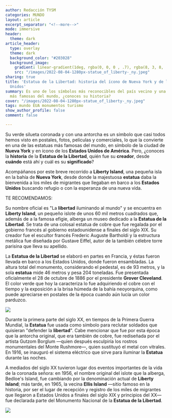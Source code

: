 ```yaml
---
author: Redacción TYSM
categories: MUNDO
layout: article
excerpt_separator: "<!--more-->"
mode: immersive
header:
  theme: dark
article_header:
  type: overlay
  theme: dark
  background_color: "#203028"
  background_image:
    gradient: linear-gradient(1deg, rgba(0, 0, 0 , .7), rgba(8, 3, 8, .9))
    src: "/images/2022-08-04-1280px-statue_of_liberty-_ny.jpeg"
sharing: true
title: 'Estatua de la Libertad: historia del ícono de Nueva York y de los Estados
  Unidos'
summary: Es uno de los símbolos más reconocibles del país vecino y una de las estatuas
  más famosas del mundo, ¿conoces su historia?
cover: "/images/2022-08-04-1280px-statue_of_liberty-_ny.jpeg"
tags: mundo EUA monumentos turismo
show_author_profile: false
comment: false

---
```

Su verde silueta coronada y con una antorcha es un símbolo que casi todos hemos visto en postales, fotos, películas y comerciales, lo que la convierte en una de las estatuas más famosas del mundo, en símbolo de la ciudad de **Nueva York** y en ícono de los **Estados Unidos de América**. Pero, ¿conoces la **historia** de la **Estatua de la Libertad**, quién fue su **creador**, desde **cuándo** está ahí y cuál es su **significado**?

Acompáñanos por este breve recorrido a **Liberty Island**, una pequeña isla en la bahía de **Nueva York**, desde donde la majestuosa **estatua** daba la bienvenida a los miles de migrantes que llegaban en barco a los **Estados Unidos** buscando refugio o con la esperanza de una nueva vida.

TE RECOMENDAMOS:

Su nombre oficial es "La **libertad** iluminando al mundo" y se encuentra en **Liberty Island**, un pequeño islote de unos 60 mil metros cuadrados que, además de a la famosa efigie, alberga un museo dedicado a la **Estatua de la Libertad**. Se trata de una colosal estatua de cobre que fue regalada por el gobierno francés al gobierno estadounidense a finales del siglo XIX. Su creador fue el escultor francés Frederic Auguste Bartholdi y la estructura metálica fue diseñada por Gustave Eiffel, autor de la también célebre torre parisina que lleva su apellido.

La **Estatua de la Libertad** se elaboró en partes en Francia, y éstas fueron llevada en barco a los Estados Unidos, donde fueron ensambladas. La altura total del monumento, considerando el pedestal, es de 93 metros, y la sola **estatua** mide 46 metros y pesa 204 toneladas. Fue presentada oficialmente el 28 de octubre de 1886 por el presidente **Grover Cleveland**. El color verde que hoy la caracteriza lo fue adquiriendo el cobre con el tiempo y la exposición a la brisa húmeda de la bahía neoyorquina, como puede apreciarse en postales de la época cuando aún lucía un color parduzco.

![](https://upload.wikimedia.org/wikipedia/commons/thumb/3/3c/Liberty_enlightening_the_world_LCCN2006678312.jpg/736px-Liberty_enlightening_the_world_LCCN2006678312.jpg)

Durante la primera parte del siglo XX, en tiempos de la Primera Guerra Mundial, la **Estatua** fue usada como símbolo para reclutar soldados que quisieran "defender la **libertad**". Cabe mencionar que fue por esta época que la antorcha original, que era también de cobre, fue rediseñada por el artista Gutzom Borglum —quien después esculpiría los rostros monumentales del Monte Rushmore—, quien sustituyó el metal con vitrales. En 1916, se inauguró el sistema eléctrico que sirve para iluminar la **Estatua** durante las noches.

A mediados del siglo XX tuvieron lugar dos eventos importantes de la vida de la coronada señora: en 1956, el nombre original del islote que la alberga, Bedloe's Island, fue cambiando por la denominación actual de **Liberty Island**; más tarde, en 1965, la vecina **Ellis Island** —sitio famoso en la historia, por ser el lugar de recepción y registro de los miles de migrantes que llegaron a Estados Unidos a finales del siglo XIX y principios del XX— fue declarada parte del Monumento Nacional de la **Estatua de la Libertad**.

![](https://upload.wikimedia.org/wikipedia/commons/thumb/6/6a/Liberty_Enlightening_the_World_%2830248512896%29.jpg/575px-Liberty_Enlightening_the_World_%2830248512896%29.jpg)
